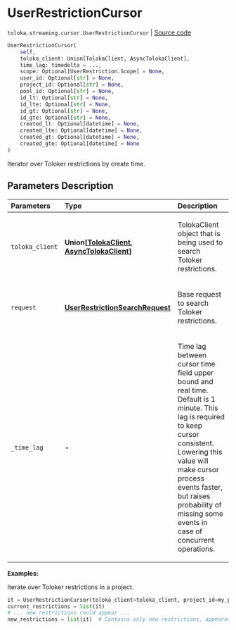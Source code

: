 # UserRestrictionCursor
`toloka.streaming.cursor.UserRestrictionCursor` | [Source code](https://github.com/Toloka/toloka-kit/blob/v1.2.0/src/streaming/cursor.py#L403)

```python
UserRestrictionCursor(
    self,
    toloka_client: Union[TolokaClient, AsyncTolokaClient],
    time_lag: timedelta = ...,
    scope: Optional[UserRestriction.Scope] = None,
    user_id: Optional[str] = None,
    project_id: Optional[str] = None,
    pool_id: Optional[str] = None,
    id_lt: Optional[str] = None,
    id_lte: Optional[str] = None,
    id_gt: Optional[str] = None,
    id_gte: Optional[str] = None,
    created_lt: Optional[datetime] = None,
    created_lte: Optional[datetime] = None,
    created_gt: Optional[datetime] = None,
    created_gte: Optional[datetime] = None
)
```

Iterator over Toloker restrictions by create time.

## Parameters Description

| Parameters | Type | Description |
| :----------| :----| :-----------|
`toloka_client`|**Union\[[TolokaClient](toloka.client.TolokaClient.md), [AsyncTolokaClient](toloka.async_client.client.AsyncTolokaClient.md)\]**|<p>TolokaClient object that is being used to search Toloker restrictions.</p>
`request`|**[UserRestrictionSearchRequest](toloka.client.search_requests.UserRestrictionSearchRequest.md)**|<p>Base request to search Toloker restrictions.</p>
`_time_lag`|**-**|<p>Time lag between cursor time field upper bound and real time. Default is 1 minute. This lag is required to keep cursor consistent. Lowering this value will make cursor process events faster, but raises probability of missing some events in case of concurrent operations.</p>

**Examples:**

Iterate over Toloker restrictions in a project.

```python
it = UserRestrictionCursor(toloka_client=toloka_client, project_id=my_proj_id)
current_restrictions = list(it)
# ... new restrictions could appear ...
new_restrictions = list(it)  # Contains only new restrictions, appeared since the previous call.
```
